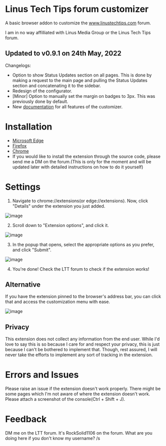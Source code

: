 
# Linus Tech Tips forum customizer

A basic browser addon to customize the www.linustechtips.com forum.

I am in no way affilliated with Linus Media Group or the Linus Tech Tips forum.

## Updated to v0.9.1 on 24th May, 2022
Changelogs:
- Option to show Status Updates section on all pages. This is done by making a request to the main page and pulling the Status Updates section and concatenating it to the sidebar.
- Redesign of the configurator.
- [Minor] Option to manually set the margin on badges to 3px. This was previously done by default.
- New [documentation](https://github.com/RockSolid1106/LTT-Sidebar-customizer/blob/Chromium/documentation.md) for all features of the customizer.


# Installation
- [Microsoft Edge](https://microsoftedge.microsoft.com/addons/detail/ltt-sidebar-customizer/gdllbkllblabmflfhaekdalcdechepgl)
- [Firefox](https://addons.mozilla.org/en-US/firefox/addon/customizer-for-ltt-forum)
- [Chrome](https://chrome.google.com/webstore/detail/ltt-sidebar-customizer/dcenpocomeaiachcnhogmecpalnobpcb)
- If you would like to install the extension through the source code, please send me a DM on the forum.(This is only for the moment and will be updated later with detailed instructions on how to do it yourself)

# Settings
1. Navigate to chrome://extensions(or edge://extensions). Now, click "Details" under the extension you just added.

![image](https://user-images.githubusercontent.com/84492239/138812790-72d753bc-c6c4-4a73-868c-a7b3d76129a8.png)

2. Scroll down to "Extension options", and click it.

![image](https://user-images.githubusercontent.com/84492239/138812988-a73ff769-8206-4af1-acf9-77fe64c75499.png)

3. In the popup that opens, select the appropriate options as you prefer, and click "Submit".

![image](https://user-images.githubusercontent.com/83384667/143075314-195db733-b534-4c58-b503-5bd0314ad3bc.png)

4. You're done! Check the LTT forum to check if the extension works!

## Alternative
If you have the extension pinned to the browser's address bar, you can click that and access the customization menu with ease.


![image](https://user-images.githubusercontent.com/83384667/143073956-f038618d-dfb0-4fe2-b531-783319eb65d0.png)

## Privacy
This extension does not collect any information from the end user. While I'd love to say this is so because I care for and respect your privacy, this is just because I can't be bothered to implement that. Though, rest assured, I will never take the efforts to implement any sort of tracking in the extension.

# Errors and Issues
Please raise an issue if the extension doesn't work properly. There might be some pages which I'm not aware of where the extension doesn't work. Please attach a screenshot of the console(Ctrl + Shift + J).

# Feedback
DM me on the LTT forum. It's RockSolid1106 on the forum. What are you doing here if you don't know my username? /s
